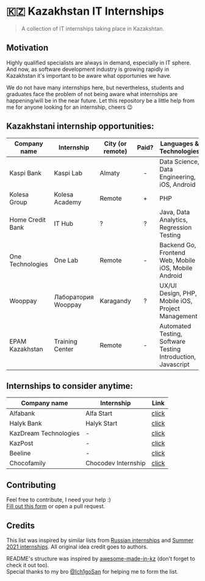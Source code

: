 # 🇰🇿 Kazakhstan IT Internships

> A collection of IT internships taking place in Kazakshtan.

## Motivation

Highly qualified specialists are always in demand, especially in IT sphere. And now, as software development industry is growing rapidly in Kazakhstan it's important to be aware what opportunies we have.

We do not have many internships here, but nevertheless, students and graduates face the problem of not being aware what internships are happening/will be in the near future. Let this repository be a little help from me for anyone looking for an internship, cheers 😉

## Kazakhstani internship opportunities:

| Company name     | Internship          | City (or remote) | Paid? | Languages & Technologies                             | Deadline   | Link                                         |
| ---------------- | ------------------- | ---------------- | :---: | ---------------------------------------------------- | ---------- | -------------------------------------------- |
| Kaspi Bank       | Kaspi Lab           | Almaty           |   -   | Data Science, Data Engineering, iOS, Android         | 25.03.2020 | [click](https://lab.kaspi.kz/)               |
| Kolesa Group     | Kolesa Academy      | Remote           |   +   | PHP                                                  | 09.11.2020 | [click](https://job.kolesa.kz/academy)       |
| Home Credit Bank | IT Hub              | ?                |   ?   | Java, Data Analytics, Regression Testing             | 15.11.2020 | [click](https://promo.homecredit.kz/ithub/)  |
| One Technologies | One Lab             | Remote           |   -   | Backend Go, Frontend Web, Mobile iOS, Mobile Android | 27.11.2020 | [click](https://lab.one.kz/)                 |
| Wooppay          | Лаборатория Wooppay | Karagandy        |   ?   | UX/UI Design, PHP, Mobile iOS, Project Management    | ?          | [click](https://landing.wooppay.com/academy) |
| EPAM Kazakhstan | Training Center | Remote | - | Automated Testing, Software Testing Introduction, Javascript | Multiple | [click](https://training.epam.kz/#!/Home?lang=ru&City=203,44,43)

## Internships to consider anytime:

| Company name          | Internship          | Link                                                                                                                        |
| --------------------- | ------------------- | --------------------------------------------------------------------------------------------------------------------------- |
| Alfabank              | Alfa Start          | [click](https://alfabank.kz/footer/hr/alfastart)                                                                            |
| Halyk Bank            | Halyk Start         | [click](https://bluescreen.kz/digital-kazakhstan/oplachivaemaja-stazhirovka-dlja-studentov-it-specialnostej-ot-halyk-bank/) |
| KazDream Technologies | -                   | [click](https://kazdream.kz/en/join/)                                                                                       |
| KazPost               | -                   | [click](https://www.kazpost.kz/ru/internship)                                                                               |
| Beeline               | -                   | [click](https://beeline.kz/ru/hr/internship)                                                                                |
| Chocofamily           | Chocodev Internship | [click](https://chocofamily.kz/ourinternship)                                                                               |

## Contributing

Feel free to contribute, I need your help :)  
[Fill out this form](https://forms.gle/8CKj1K33m3iDAZNF6) or open a pull request.

## Credits

This list was inspired by similar lists from [Russian internships](https://github.com/MrHakimov/russian-internships) and [Summer 2021 internships](https://github.com/Pitt-CSC/Summer2021-Internships). All original idea credit goes to authors.

README's structure was inspired by [awesome-made-in-kz](https://github.com/nugmanoff/awesome-made-in-kz) (don't forget to check it out too).  
Special thanks to my bro [@Ich1goSan](https://github.com/Ich1goSan) for helping me to form the list.
